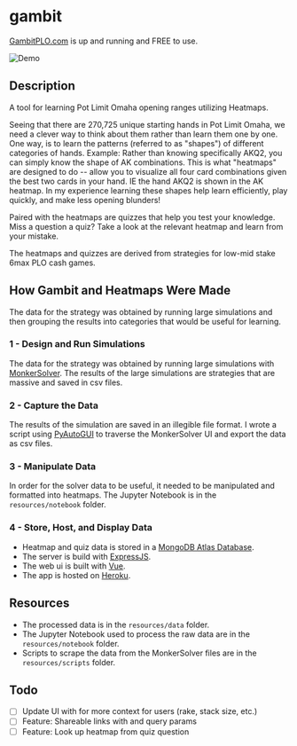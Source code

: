 # gambit
[GambitPLO.com](https://gambitplo.com/) is up and running and FREE to use.

![Demo](./assets/demo.gif)
## Description
A tool for learning Pot Limit Omaha opening ranges utilizing Heatmaps.

Seeing that there are 270,725 unique starting hands in Pot Limit Omaha, we need a clever way to think about them rather than learn them one by one. One way, is to learn the patterns (referred to as "shapes") of different categories of hands. Example: Rather than knowing specifically AKQ2, you can simply know the shape of AK combinations. This is what "heatmaps" are designed to do -- allow you to visualize all four card combinations given the best two cards in your hand. IE the hand AKQ2 is shown in the AK heatmap. In my experience learning these shapes help learn efficiently, play quickly, and make less opening blunders! 

Paired with the heatmaps are quizzes that help you test your knowledge. Miss a question a quiz? Take a look at the relevant heatmap and learn from your mistake.

The heatmaps and quizzes are derived from strategies for low-mid stake 6max PLO cash games. 

## How Gambit and Heatmaps Were Made
The data for the strategy was obtained by running large simulations and then grouping the results into categories that would be useful for learning.

### 1 - Design and Run Simulations
The data for the strategy was obtained by running large simulations with [MonkerSolver](https://monkerware.com/solver.html). The results of the large simulations are strategies that are massive and saved in csv files.

### 2 - Capture the Data
The results of the simulation are saved in an illegible file format. I wrote a script using [PyAutoGUI](https://github.com/asweigart/pyautogui) to traverse the MonkerSolver UI and export the data as csv files. 

### 3 - Manipulate Data
In order for the solver data to be useful, it needed to be manipulated and formatted into heatmaps. The Jupyter Notebook is in the `resources/notebook` folder.

### 4 - Store, Host, and Display Data
- Heatmap and quiz data is stored in a [MongoDB Atlas Database](https://www.mongodb.com/atlas).
- The server is build with [ExpressJS](https://expressjs.com/).
- The web ui is built with [Vue](https://vuejs.org/).
- The app is hosted on [Heroku](https://www.heroku.com/).

## Resources
- The processed data is in the `resources/data` folder.
- The Jupyter Notebook used to process the raw data are in the `resources/notebook` folder.
- Scripts to scrape the data from the MonkerSolver files are in the `resources/scripts` folder.

## Todo
- [ ] Update UI with for more context for users (rake, stack size, etc.)
- [ ] Feature: Shareable links with and query params
- [ ] Feature: Look up heatmap from quiz question
